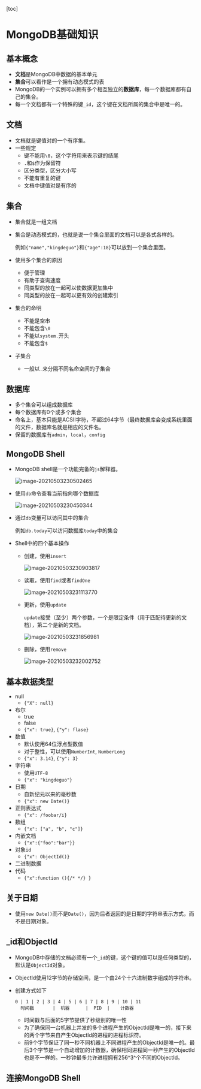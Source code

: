 [toc]

# MongoDB基础知识

## 基本概念

- **文档**是MongoDB中数据的基本单元
- **集合**可以看作是一个拥有动态模式的表
- MongoDB的一个实例可以拥有多个相互独立的**数据库**，每一个数据库都有自己的集合。
- 每一个文档都有一个特殊的键`_id`，这个键在文档所属的集合中是唯一的。



## 文档

- 文档就是键值对的一个有序集。
- 一些规定
  - 键不能用`\0`，这个字符用来表示键的结尾
  - `.`和`$`作为保留符
  - 区分类型，区分大小写
  - 不能有重复的键
  - 文档中键值对是有序的

## 集合

- 集合就是一组文档

- 集合是动态模式的，也就是说一个集合里面的文档可以是各式各样的。

  例如`{"name","kingdeguo"}`和`{"age":18}`可以放到一个集合里面。

- 使用多个集合的原因

  - 便于管理
  - 有助于查询速度
  - 同类型的放在一起可以使数据更加集中
  - 同类型的放在一起可以更有效的创建索引

- 集合的命明

  - 不能是空串
  - 不能包含`\0`
  - 不能以`system.`开头
  - 不能包含`$`

- 子集合

  - 一般以`.`来分隔不同名命空间的子集合



## 数据库

- 多个集合可以组成数据库
- 每个数据库有0个或多个集合
- 命名上，基本只能是ACSII字符，不超过64字节（最终数据库会变成系统里面的文件，数据库名就是相应的文件名。
- 保留的数据库有`admin`，`local`，`config`



## MongoDB Shell

- MongoDB shell是一个功能完备的`js`解释器。

  ![image-20210503230502465](https://raw.githubusercontent.com/KingdeGuo/myPictureBed/main/img_upload202105/03/230918-681150.png)

- 使用`db`命令查看当前指向哪个数据库

  ![image-20210503230450344](https://raw.githubusercontent.com/KingdeGuo/myPictureBed/main/img_upload202105/03/230915-434900.png)

- 通过`db`变量可以访问其中的集合

  例如`db.today`可以访问数据库`today`中的集合

- Shell中的四个基本操作

  - 创建，使用`insert`

    ![image-20210503230903817](https://raw.githubusercontent.com/KingdeGuo/myPictureBed/main/img_upload202105/03/230911-931921.png)

  - 读取，使用`find`或者`findOne`

    ![image-20210503231113770](https://raw.githubusercontent.com/KingdeGuo/myPictureBed/main/img_upload202105/03/231115-667396.png)

  - 更新，使用`update`

    `update`接受（至少）两个参数，一个是限定条件（用于匹配待更新的文档），第二个是新的文档。

    ![image-20210503231856981](https://raw.githubusercontent.com/KingdeGuo/myPictureBed/main/img_upload202105/03/231923-751421.png)

  - 删除，使用`remove`

    ![image-20210503232002752](https://raw.githubusercontent.com/KingdeGuo/myPictureBed/main/img_upload202105/03/232041-178470.png)

## 基本数据类型

- null
  - `{"X": null}`
- 布尔
  - true
  - false
  - `{"x": true}`, `{"y": flase}`
- 数值
  - 默认使用64位浮点型数值
  - 对于整性，可以使用`NumberInt`, `NumberLong`
  - `{"x": 3.14}`, `{"y": 3}`
- 字符串
  - 使用`UTF-8`
  - `{"x": "kingdeguo"}`
- 日期
  - 自新纪元以来的毫秒数
  - `{"x": new Date()}`
- 正则表达式
  - `{"x": /foobar/i}`
- 数组
  - `{"x": ["a", "b", "c"]}`
- 内嵌文档
  - `{"x":{"foo":"bar"}}`
- 对象`id`
  - `{"x": ObjectId()}`
- 二进制数据
- 代码
  - `{"x":function (){/* */} }`

## 关于日期

- 使用`new Date()`而不是`Date()`，因为后者返回的是日期的字符串表示方式，而不是日期对象。

## _id和ObjectId

- MongoDB中存储的文档必须有一个`_id`的键，这个键的值可以是任何类型的，默认是`ObjectId`对象。

- ObjectId使用12字节的存储空间，是一个由24个十六进制数字组成的字符串。

- 创建方式如下

  ```
  0 | 1 | 2 | 3 | 4 | 5 | 6 | 7 | 8 | 9 | 10 | 11 
    时间戳       |  机器      |  PID  |    计数器
  ```

  - 时间戳与后面的5字节提供了秒级别的唯一性
  - 为了确保同一台机器上并发的多个进程产生的ObjectId是唯一的，接下来的两个字节来自产生ObjectId的进程的进程标识符。
  - 前9个字节保证了同一秒不同机器上不同进程产生的ObjectId是唯一的。最后3个字节是一个自动增加的计数器，确保相同进程同一秒产生的ObjectId也是不一样的。一秒钟最多允许进程拥有256^3^个不同的ObjectId。

## 连接MongoDB Shell

